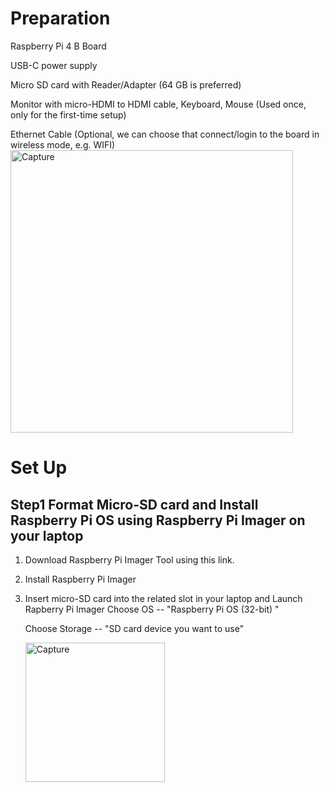 # Preparation

Raspberry Pi 4 B Board

USB-C power supply

Micro SD card with Reader/Adapter (64 GB is preferred)

Monitor with micro-HDMI to HDMI cable, Keyboard, Mouse (Used once, only for the first-time setup)

Ethernet Cable (Optional, we can choose that connect/login to the board in wireless mode, e.g. WIFI)
<img width="452" alt="Capture" src="https://user-images.githubusercontent.com/52802567/199293001-4c7e1b35-08d0-4bee-9866-26ab66a4d90c.PNG">



# Set Up

## Step1 Format Micro-SD card and Install Raspberry Pi OS using Raspberry Pi Imager on your laptop

1. Download Raspberry Pi Imager Tool using this link.
2. Install Raspberry Pi Imager
3. Insert micro-SD card into the related slot in your laptop and Launch Rapberry Pi Imager
   Choose OS  -- "Raspberry Pi OS (32-bit) "
   
   Choose Storage -- "SD card device you want to use"
   
   <img width="223" alt="Capture" src="https://user-images.githubusercontent.com/52802567/199294132-327b38a0-d271-467d-a82c-0bdebc6e4b76.PNG">
